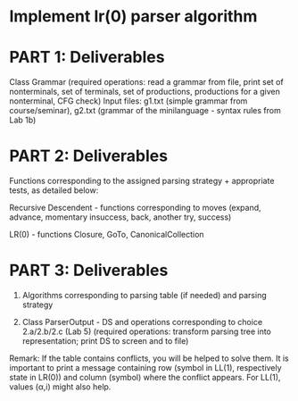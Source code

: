 # Implement lr(0) parser algorithm

# PART 1: Deliverables 

Class Grammar (required operations: read a grammar from file, print set of nonterminals, set of terminals, set of productions, productions for a given nonterminal, CFG check)
Input files: g1.txt (simple grammar from course/seminar), g2.txt (grammar of the minilanguage - syntax rules from Lab 1b)

# PART 2: Deliverables 

Functions corresponding to the assigned parsing strategy + appropriate tests,  as detailed below:

Recursive Descendent - functions corresponding to moves (expand, advance, momentary insuccess, back, another try, success)

LR(0) -  functions Closure, GoTo, CanonicalCollection

# PART 3: Deliverables

1. Algorithms corresponding to parsing table (if needed) and parsing strategy

2. Class ParserOutput - DS and operations corresponding to choice 2.a/2.b/2.c (Lab 5) (required operations: transform parsing tree into representation; print DS to screen and to file)

Remark: If the table contains conflicts, you will be helped to solve them. It is important to print a message containing row (symbol in LL(1), respectively state in LR(0)) and column (symbol) where the conflict appears. For LL(1), values (α,i) might also help.
